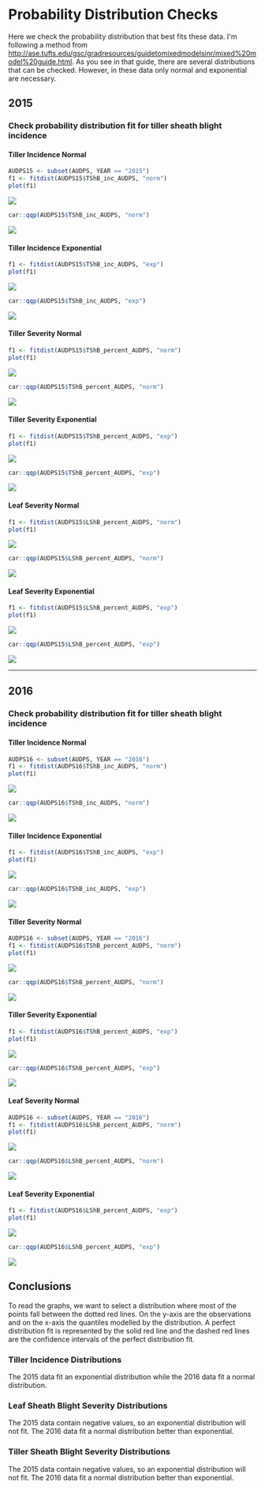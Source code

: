 Probability Distribution Checks
================

Here we check the probability distribution that best fits these data. I'm following a method from <http://ase.tufts.edu/gsc/gradresources/guidetomixedmodelsinr/mixed%20model%20guide.html>. As you see in that guide, there are several distributions that can be checked. However, in these data only normal and exponential are necessary.

2015
----

### Check probability distribution fit for tiller sheath blight incidence

#### Tiller Incidence Normal

``` r
AUDPS15 <- subset(AUDPS, YEAR == "2015")
f1 <- fitdist(AUDPS15$TShB_inc_AUDPS, "norm")
plot(f1)
```

![](Probability_distribution_checks_files/figure-markdown_github-ascii_identifiers/2015_TShB_inc_norm-1.png)

``` r
car::qqp(AUDPS15$TShB_inc_AUDPS, "norm")
```

![](Probability_distribution_checks_files/figure-markdown_github-ascii_identifiers/2015_TShB_inc_norm-2.png)

#### Tiller Incidence Exponential

``` r
f1 <- fitdist(AUDPS15$TShB_inc_AUDPS, "exp")
plot(f1)
```

![](Probability_distribution_checks_files/figure-markdown_github-ascii_identifiers/2015_TShB_incidence_exp-1.png)

``` r
car::qqp(AUDPS15$TShB_inc_AUDPS, "exp")
```

![](Probability_distribution_checks_files/figure-markdown_github-ascii_identifiers/2015_TShB_incidence_exp-2.png)

#### Tiller Severity Normal

``` r
f1 <- fitdist(AUDPS15$TShB_percent_AUDPS, "norm")
plot(f1)
```

![](Probability_distribution_checks_files/figure-markdown_github-ascii_identifiers/2015_TShB_percent_norm-1.png)

``` r
car::qqp(AUDPS15$TShB_percent_AUDPS, "norm")
```

![](Probability_distribution_checks_files/figure-markdown_github-ascii_identifiers/2015_TShB_percent_norm-2.png)

#### Tiller Severity Exponential

``` r
f1 <- fitdist(AUDPS15$TShB_percent_AUDPS, "exp")
plot(f1)
```

![](Probability_distribution_checks_files/figure-markdown_github-ascii_identifiers/2015_TShB_percent_exp-1.png)

``` r
car::qqp(AUDPS15$TShB_percent_AUDPS, "exp")
```

![](Probability_distribution_checks_files/figure-markdown_github-ascii_identifiers/2015_TShB_percent_exp-2.png)

#### Leaf Severity Normal

``` r
f1 <- fitdist(AUDPS15$LShB_percent_AUDPS, "norm")
plot(f1)
```

![](Probability_distribution_checks_files/figure-markdown_github-ascii_identifiers/2015_LShB_percent_norm-1.png)

``` r
car::qqp(AUDPS15$LShB_percent_AUDPS, "norm")
```

![](Probability_distribution_checks_files/figure-markdown_github-ascii_identifiers/2015_LShB_percent_norm-2.png)

#### Leaf Severity Exponential

``` r
f1 <- fitdist(AUDPS15$LShB_percent_AUDPS, "exp")
plot(f1)
```

![](Probability_distribution_checks_files/figure-markdown_github-ascii_identifiers/2015_LShB_percent_exp-1.png)

``` r
car::qqp(AUDPS15$LShB_percent_AUDPS, "exp")
```

![](Probability_distribution_checks_files/figure-markdown_github-ascii_identifiers/2015_LShB_percent_exp-2.png)

------------------------------------------------------------------------

2016
----

### Check probability distribution fit for tiller sheath blight incidence

#### Tiller Incidence Normal

``` r
AUDPS16 <- subset(AUDPS, YEAR == "2016")
f1 <- fitdist(AUDPS16$TShB_inc_AUDPS, "norm")
plot(f1)
```

![](Probability_distribution_checks_files/figure-markdown_github-ascii_identifiers/2016_TShB_inc_norm-1.png)

``` r
car::qqp(AUDPS16$TShB_inc_AUDPS, "norm")
```

![](Probability_distribution_checks_files/figure-markdown_github-ascii_identifiers/2016_TShB_inc_norm-2.png)

#### Tiller Incidence Exponential

``` r
f1 <- fitdist(AUDPS16$TShB_inc_AUDPS, "exp")
plot(f1)
```

![](Probability_distribution_checks_files/figure-markdown_github-ascii_identifiers/2016_TShB_inc_exp-1.png)

``` r
car::qqp(AUDPS16$TShB_inc_AUDPS, "exp")
```

![](Probability_distribution_checks_files/figure-markdown_github-ascii_identifiers/2016_TShB_inc_exp-2.png)

#### Tiller Severity Normal

``` r
AUDPS16 <- subset(AUDPS, YEAR == "2016")
f1 <- fitdist(AUDPS16$TShB_percent_AUDPS, "norm")
plot(f1)
```

![](Probability_distribution_checks_files/figure-markdown_github-ascii_identifiers/2016_TShB_percent_norm-1.png)

``` r
car::qqp(AUDPS16$TShB_percent_AUDPS, "norm")
```

![](Probability_distribution_checks_files/figure-markdown_github-ascii_identifiers/2016_TShB_percent_norm-2.png)

#### Tiller Severity Exponential

``` r
f1 <- fitdist(AUDPS16$TShB_percent_AUDPS, "exp")
plot(f1)
```

![](Probability_distribution_checks_files/figure-markdown_github-ascii_identifiers/2016_TShB_percent_exp-1.png)

``` r
car::qqp(AUDPS16$TShB_percent_AUDPS, "exp")
```

![](Probability_distribution_checks_files/figure-markdown_github-ascii_identifiers/2016_TShB_percent_exp-2.png)

#### Leaf Severity Normal

``` r
AUDPS16 <- subset(AUDPS, YEAR == "2016")
f1 <- fitdist(AUDPS16$LShB_percent_AUDPS, "norm")
plot(f1)
```

![](Probability_distribution_checks_files/figure-markdown_github-ascii_identifiers/2016_LShB_percent_norm-1.png)

``` r
car::qqp(AUDPS16$LShB_percent_AUDPS, "norm")
```

![](Probability_distribution_checks_files/figure-markdown_github-ascii_identifiers/2016_LShB_percent_norm-2.png)

#### Leaf Severity Exponential

``` r
f1 <- fitdist(AUDPS16$LShB_percent_AUDPS, "exp")
plot(f1)
```

![](Probability_distribution_checks_files/figure-markdown_github-ascii_identifiers/2016_LShB_percent_exp-1.png)

``` r
car::qqp(AUDPS16$LShB_percent_AUDPS, "exp")
```

![](Probability_distribution_checks_files/figure-markdown_github-ascii_identifiers/2016_LShB_percent_exp-2.png)

Conclusions
-----------

To read the graphs, we want to select a distribution where most of the points fall between the dotted red lines. On the y-axis are the observations and on the x-axis the quantiles modelled by the distribution. A perfect distribution fit is represented by the solid red line and the dashed red lines are the confidence intervals of the perfect distribution fit.

### Tiller Incidence Distributions

The 2015 data fit an exponential distribution while the 2016 data fit a normal distribution.

### Leaf Sheath Blight Severity Distributions

The 2015 data contain negative values, so an exponential distribution will not fit. The 2016 data fit a normal distribution better than exponential.

### Tiller Sheath Blight Severity Distributions

The 2015 data contain negative values, so an exponential distribution will not fit. The 2016 data fit a normal distribution better than exponential.
